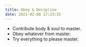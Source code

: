 ```yaml
---
title: Obey & Decipline
date: 2021-02-08 17:23:15
---
```

* Contribute body & soul to master.
* Obey whatever from master.
* Try everything to please master.